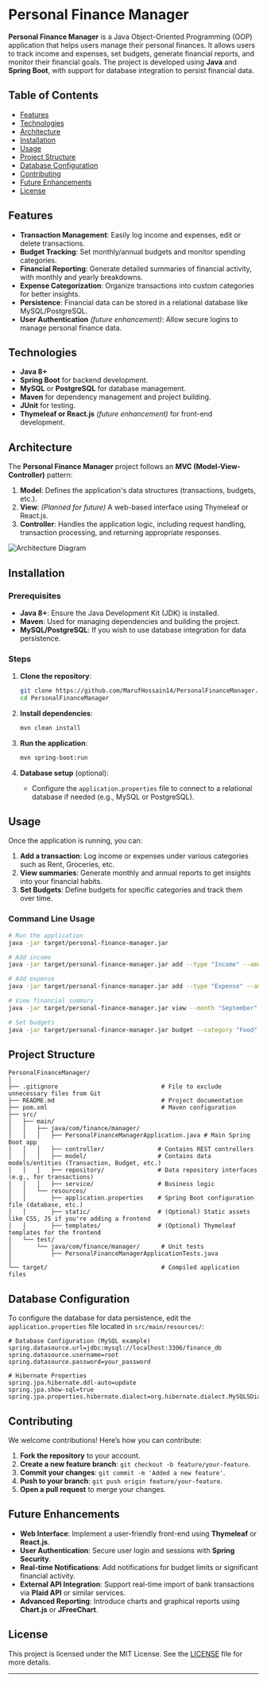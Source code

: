 # Personal Finance Manager

**Personal Finance Manager** is a Java Object-Oriented Programming (OOP) application that helps users manage their personal finances. It allows users to track income and expenses, set budgets, generate financial reports, and monitor their financial goals. The project is developed using **Java** and **Spring Boot**, with support for database integration to persist financial data.

## Table of Contents

- [Features](#features)
- [Technologies](#technologies)
- [Architecture](#architecture)
- [Installation](#installation)
- [Usage](#usage)
- [Project Structure](#project-structure)
- [Database Configuration](#database-configuration)
- [Contributing](#contributing)
- [Future Enhancements](#future-enhancements)
- [License](#license)

## Features

- **Transaction Management**: Easily log income and expenses, edit or delete transactions.
- **Budget Tracking**: Set monthly/annual budgets and monitor spending categories.
- **Financial Reporting**: Generate detailed summaries of financial activity, with monthly and yearly breakdowns.
- **Expense Categorization**: Organize transactions into custom categories for better insights.
- **Persistence**: Financial data can be stored in a relational database like MySQL/PostgreSQL.
- **User Authentication** *(future enhancement)*: Allow secure logins to manage personal finance data.

## Technologies

- **Java 8+**
- **Spring Boot** for backend development.
- **MySQL** or **PostgreSQL** for database management.
- **Maven** for dependency management and project building.
- **JUnit** for testing.
- **Thymeleaf or React.js** *(future enhancement)* for front-end development.

## Architecture

The **Personal Finance Manager** project follows an **MVC (Model-View-Controller)** pattern:

1. **Model**: Defines the application's data structures (transactions, budgets, etc.).
2. **View**: *(Planned for future)* A web-based interface using Thymeleaf or React.js.
3. **Controller**: Handles the application logic, including request handling, transaction processing, and returning appropriate responses.

![Architecture Diagram](path/to/architecture-diagram.png)

## Installation

### Prerequisites

- **Java 8+**: Ensure the Java Development Kit (JDK) is installed.
- **Maven**: Used for managing dependencies and building the project.
- **MySQL/PostgreSQL**: If you wish to use database integration for data persistence.

### Steps

1. **Clone the repository**:
    ```bash
    git clone https://github.com/MarufHossain14/PersonalFinanceManager.git
    cd PersonalFinanceManager
    ```

2. **Install dependencies**:
    ```bash
    mvn clean install
    ```

3. **Run the application**:
    ```bash
    mvn spring-boot:run
    ```

4. **Database setup** (optional):
   - Configure the `application.properties` file to connect to a relational database if needed (e.g., MySQL or PostgreSQL).

## Usage

Once the application is running, you can:

1. **Add a transaction**: Log income or expenses under various categories such as Rent, Groceries, etc.
2. **View summaries**: Generate monthly and annual reports to get insights into your financial habits.
3. **Set Budgets**: Define budgets for specific categories and track them over time.

### Command Line Usage

```bash
# Run the application
java -jar target/personal-finance-manager.jar

# Add income
java -jar target/personal-finance-manager.jar add --type "Income" --amount 5000 --description "Salary"

# Add expense
java -jar target/personal-finance-manager.jar add --type "Expense" --amount 200 --description "Groceries"

# View financial summary
java -jar target/personal-finance-manager.jar view --month "September"

# Set budgets
java -jar target/personal-finance-manager.jar budget --category "Food" --amount 300
```

## Project Structure

```plaintext
PersonalFinanceManager/
│
├── .gitignore                             # File to exclude unnecessary files from Git
├── README.md                              # Project documentation
├── pom.xml                                # Maven configuration
├── src/
│   ├── main/
│   │   ├── java/com/finance/manager/
│   │   │   ├── PersonalFinanceManagerApplication.java # Main Spring Boot app
│   │   │   ├── controller/               # Contains REST controllers
│   │   │   ├── model/                    # Contains data models/entities (Transaction, Budget, etc.)
│   │   │   ├── repository/               # Data repository interfaces (e.g., for transactions)
│   │   │   ├── service/                  # Business logic
│   │   └── resources/
│   │       ├── application.properties    # Spring Boot configuration file (database, etc.)
│   │       ├── static/                   # (Optional) Static assets like CSS, JS if you're adding a frontend
│   │       ├── templates/                # (Optional) Thymeleaf templates for the frontend
│   └── test/
│       └── java/com/finance/manager/      # Unit tests
│           ├── PersonalFinanceManagerApplicationTests.java
│
└── target/                                # Compiled application files

```

## Database Configuration

To configure the database for data persistence, edit the `application.properties` file located in `src/main/resources/`:

```properties
# Database Configuration (MySQL example)
spring.datasource.url=jdbc:mysql://localhost:3306/finance_db
spring.datasource.username=root
spring.datasource.password=your_password

# Hibernate Properties
spring.jpa.hibernate.ddl-auto=update
spring.jpa.show-sql=true
spring.jpa.properties.hibernate.dialect=org.hibernate.dialect.MySQL5Dialect
```

## Contributing

We welcome contributions! Here’s how you can contribute:

1. **Fork the repository** to your account.
2. **Create a new feature branch**: `git checkout -b feature/your-feature`.
3. **Commit your changes**: `git commit -m 'Added a new feature'`.
4. **Push to your branch**: `git push origin feature/your-feature`.
5. **Open a pull request** to merge your changes.

## Future Enhancements

- **Web Interface**: Implement a user-friendly front-end using **Thymeleaf** or **React.js**.
- **User Authentication**: Secure user login and sessions with **Spring Security**.
- **Real-time Notifications**: Add notifications for budget limits or significant financial activity.
- **External API Integration**: Support real-time import of bank transactions via **Plaid API** or similar services.
- **Advanced Reporting**: Introduce charts and graphical reports using **Chart.js** or **JFreeChart**.

## License

This project is licensed under the MIT License. See the [LICENSE](LICENSE) file for more details.

---
